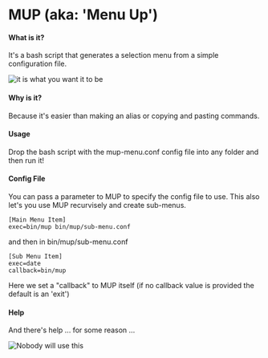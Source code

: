 # **MUP (aka: 'Menu Up')**

#### **What is it?**
It's a bash script that generates a selection menu from a simple configuration file.

![it is what you want it to be](https://i.imgur.com/CVvuyze.png)

#### **Why is it?**

Because it's easier than making an alias or copying and pasting commands.

#### **Usage**

Drop the bash script with the mup-menu.conf config file into any folder and then run it! 

#### **Config File**

You can pass a parameter to MUP to specify the config file to use.  This also let's you use MUP recurvisely and create sub-menus.

```
[Main Menu Item]
exec=bin/mup bin/mup/sub-menu.conf
```

and then in bin/mup/sub-menu.conf

```
[Sub Menu Item]
exec=date
callback=bin/mup
```

Here we set a "callback" to MUP itself (if no callback value is provided the default is an 'exit')

#### **Help**

And there's help ... for some reason ...

![Nobody will use this](https://i.imgur.com/2CpJ0Ij.png)

